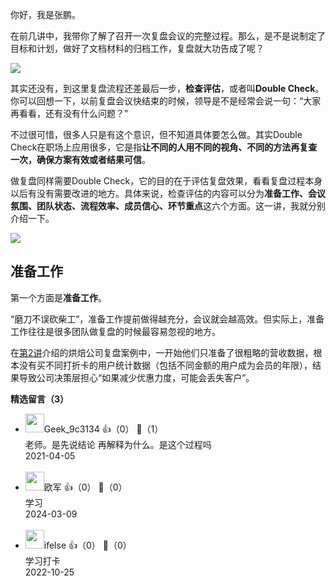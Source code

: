 你好，我是张鹏。

在前几讲中，我带你了解了召开一次复盘会议的完整过程。那么，是不是说制定了目标和计划，做好了文档材料的归档工作，复盘就大功告成了呢？

![](https://static001.geekbang.org/resource/image/3f/79/3f61d5f4e8099a94542d44eed0c39279.jpg?wh=2700%2A943)

其实还没有，到这里复盘流程还差最后一步，**检查评估**，或者叫**Double Check**。你可以回想一下，以前复盘会议快结束的时候，领导是不是经常会说一句：“大家再看看，还有没有什么问题？”

不过很可惜，很多人只是有这个意识，但不知道具体要怎么做。其实Double Check在职场上应用很多，它是指**让不同的人用不同的视角、不同的方法再复查一次，确保方案有效或者结果可信**。

做复盘同样需要Double Check，它的目的在于评估复盘效果，看看复盘过程本身以后有没有需要改进的地方。具体来说，检查评估的内容可以分为**准备工作、会议氛围、团队状态、流程效率、成员信心、环节重点**这六个方面。这一讲，我就分别介绍一下。

![](https://static001.geekbang.org/resource/image/f5/66/f5a39719ed3e47d334b0881b87eccf66.jpg?wh=2700%2A1126)

## 准备工作

第一个方面是**准备工作**。

“磨刀不误砍柴工”，准备工作提前做得越充分，会议就会越高效。但实际上，准备工作往往是很多团队做复盘的时候最容易忽视的地方。

在[第2讲](https://time.geekbang.org/column/article/340198)介绍的烘焙公司复盘案例中，一开始他们只准备了很粗略的营收数据，根本没有买不同打折卡的用户统计数据（包括不同金额的用户成为会员的年限），结果导致公司决策层担心“如果减少优惠力度，可能会丢失客户”。
<div><strong>精选留言（3）</strong></div><ul>
<li><img src="https://static001.geekbang.org/account/avatar/00/11/6b/b9/9b0630b1.jpg" width="30px"><span>Geek_9c3134</span> 👍（0） 💬（1）<div>老师。是先说结论 再解释为什么。是这个过程吗</div>2021-04-05</li><br/><li><img src="https://static001.geekbang.org/account/avatar/00/3a/6a/19/668a55fc.jpg" width="30px"><span>欧军</span> 👍（0） 💬（0）<div>学习</div>2024-03-09</li><br/><li><img src="https://static001.geekbang.org/account/avatar/00/26/eb/d7/90391376.jpg" width="30px"><span>ifelse</span> 👍（0） 💬（0）<div>学习打卡</div>2022-10-25</li><br/>
</ul>